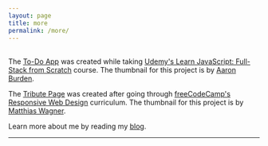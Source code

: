 ```yaml
---
layout: page
title: more
permalink: /more/
---
```


<br/>
The <a href="https://codepen.io/webdevholland/full/dyyqqJM">To-Do App</a> was created while taking <a href="https://www.udemy.com/course/learn-javascript-full-stack-from-scratch/">Udemy's Learn JavaScript: Full-Stack from Scratch</a> course. The thumbnail for this project is by <a href="https://unsplash.com/@aaronburden">Aaron Burden</a>.

The <a href="https://codepen.io/webdevholland/full/jWogPN">Tribute Page</a> was created after going through <a href="https://www.freecodecamp.org/">freeCodeCamp's Responsive Web Design</a> curriculum. The thumbnail for this project is by <a href="https://unsplash.com/@matwag">Matthias Wagner</a>.

Learn more about me by reading my <a href="https://webdevholland.github.io/">blog</a>.
<br/>
<hr/>
<br/>
<span class="contacticon center">
	<a href="https://github.com/webdevholland"><i class="fa fa-github-square"></i></a>
</span>
